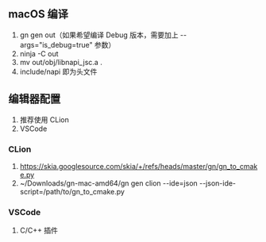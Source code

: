 ## macOS 编译
1. gn gen out（如果希望编译 Debug 版本，需要加上 --args="is_debug=true" 参数）
2. ninja -C out
3. mv out/obj/libnapi_jsc.a .
4. include/napi 即为头文件

## 编辑器配置
1. 推荐使用 CLion
2. VSCode

### CLion
1. https://skia.googlesource.com/skia/+/refs/heads/master/gn/gn_to_cmake.py
2. ~/Downloads/gn-mac-amd64/gn gen clion --ide=json --json-ide-script=/path/to/gn_to_cmake.py

### VSCode
1. C/C++ 插件
